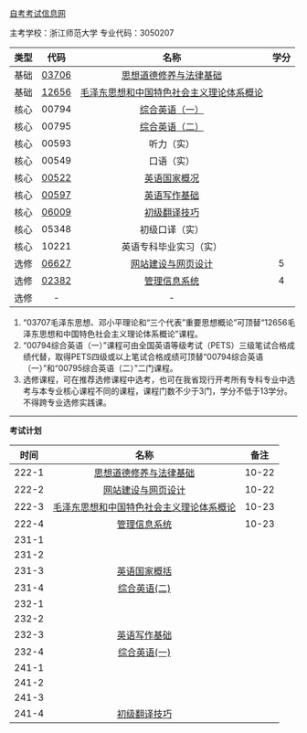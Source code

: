 [自考考试信息网](https://zk.zjzs.net/)

主考学校：浙江师范大学
专业代码：3050207

|类型|代码|名称|学分|
|:----------:|:----------:|:----------:|:----------:|
|基础|[03706](03706.md)|[思想道德修养与法律基础](03706.md)| |
|基础|[12656](12656.md)|[毛泽东思想和中国特色社会主义理论体系概论](12656.md)| |
|核心|00794|[综合英语（一）](00794.md)| |
|核心|00795|[综合英语（二）](00795.md)| |
|核心|00593|听力（实）| |
|核心|00549|口语（实）| |
|核心|[00522](00522.md)|[英语国家概况](00522.md)| |
|核心|[00597](00597.md)|[英语写作基础](00597.md)| |
|核心|[06009](06009.md)|[初级翻译技巧](06009.md)| |
|核心|05348|初级口译（实）| |
|核心|10221|英语专科毕业实习（实）| |
|选修|[06627](06627.md)|[网站建设与网页设计](06627.md)|5|
|选修|[02382](02382.md)|[管理信息系统](02382.md)|4|
|选修|-|-||

1. “03707毛泽东思想、邓小平理论和“三个代表”重要思想概论”可顶替“12656毛泽东思想和中国特色社会主义理论体系概论”课程。
2. “00794综合英语（一）”课程可由全国英语等级考试（PETS）三级笔试合格成绩代替，取得PETS四级或以上笔试合格成绩可顶替“00794综合英语（一）”和“00795综合英语（二）”二门课程。
3. 选修课程，可在推荐选修课程中选考，也可在我省现行开考所有专科专业中选考与本专业核心课程不同的课程，课程门数不少于3门，学分不低于13学分。不得跨专业选修实践课。

---

**考试计划**

|时间|名称|备注|
|:----------:|:----------:|:----------:|
|222-1|[思想道德修养与法律基础](03706.md)|10-22|
|222-2|[网站建设与网页设计](06627.md)|10-22|
|222-3|[毛泽东思想和中国特色社会主义理论体系概论](12656.md)|10-23|
|222-4|[管理信息系统](02382.md)|10-23|
|231-1|||
|231-2|||
|231-3|[英语国家概括](00522.md)||
|231-4|[综合英语(二)](00795.md)||
|232-1|||
|232-2|||
|232-3|[英语写作基础](00597.md)||
|232-4|[综合英语(一)](00794.md)||
|241-1|||
|241-2|||
|241-3|||
|241-4|[初级翻译技巧](06009.md)||

